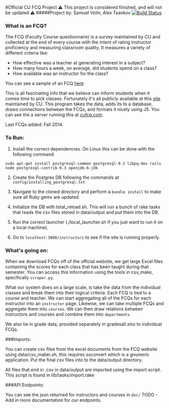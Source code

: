 #Official CU FCQ Project
:warning: This project is considered finished, and will not be updated :warning:
#####Project by: Samuel Volin, Alex Tsankov
[![Build Status](https://travis-ci.org/cufcq/cufcq.svg?branch=master)](https://travis-ci.org/cufcq/cufcq)
### What is an FCQ?

The FCQ (Faculty Course questionnaire) is a survey maintained by CU and collected at the end of every course with the intent of rating instructor proficiency and measuring classroom quality. It measures a variety of different criteria like:
* How effective was a teacher at generating interest in a subject?
* How many hours a week, on average, did students spend on a class?
* How available was an instructor for the class?

You can see a sample of an FCQ [here](http://www.colorado.edu/fcq/form/online06.html)

This is all fascinating info that we believe can inform students when it comes time to pick classes. Fortunately it's all publicly available at this [site](http://www.colorado.edu/fcq/) maintained by CU. This program takes the data, adds its to a database, draws connections between the FCQs, and formats it nicely using JS. You can see the a server running this at [cufcq.com](cufcq.com).

Last FCQs added: Fall 2014.

### To Run:
1. Install the correct dependencies. On Linux this can be done with the following command:

```sudo apt-get install postgresql-common postgresql-9.3 libpq-dev rails node postgresql-contrib-9.3 openjdk-6-jdk```

2. Create the Postgres DB following the commands at ```config/installing_postgresql.txt```

3. Navigate to the cloned directory and perform a ```bundle install``` to make sure all Ruby gems are updated.

4. Initialize the DB with total_reload.sh. This will run a bunch of rake tasks that reads the csv files stored in data/output and put them into the DB.

5. Run the correct launcher (./local_launcher.sh if you just want to run it on a local machine).

6. Go to ```localhost:3000/instructors``` to see if the site is running properly.

### What's going on:

When we download FCQs off of the official website, we get large Excel files containing the scores for each class that has been taught during that semester. You can access this information using the tools in csv_make, specifically ```scraper.py```.

 What our system does on a large scale, is take the data from the individual classes and break them into their logical criteria. Each FCQ is tied to a course and teacher. We can start aggregating all of the FCQs for each instructor into an ```instructor``` page. Likewise, we can take multiple FCQs and aggregate them into ```courses```. We can then draw relations between instructors and courses and combine them into ```departments```.

We also tie in grade data, provided separately in gradesall.xlsx to individual FCQs.

###Imports:

You can create csv files from the excel documents from the FCQ website using data/csv_maker.sh, this requires ssconvert which is a gnumeric application. Put the final csv files into to the data/output directory.

All files that end in .csv in data/output are imported using the import script. This script is found in lib/tasks/import.rake

###API Endpoints:

You can see the json returned for instructors and courses in ```doc/```
TODO - Add in more documentation for our endpoints.
